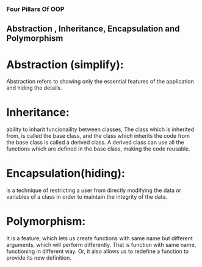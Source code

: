 ### Four Pillars Of OOP

## Abstraction , Inheritance, Encapsulation and Polymorphism

# Abstraction (simplify):

Abstraction refers to showing only the essential features of the application and hiding the details.

# Inheritance:

ability to inharit funcionaility between classes, The class which is inherited from, is called the base class, and the class which inherits the code from the base class is called a derived class. A derived class can use all the functions which are defined in the base class, making the code reusable.

# Encapsulation(hiding):

is a technique of restricting a user from directly modifying the data or variables of a class in order to maintain the integrity of the data.

# Polymorphism:

It is a feature, which lets us create functions with same name but different arguments, which will perform differently. That is function with same name, functioning in different way. Or, it also allows us to redefine a function to provide its new definition.
